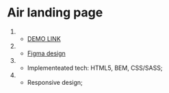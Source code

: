 # Air landing page
1. - [DEMO LINK](https://troospieler.github.io/air-landing/)
2. - [Figma design](https://www.figma.com/file/McHCGFk1u9zvDGqloX5roo/Air-(formerly-Dia)-(Edit)?node-id=0%3A1)
3. - Implementeated tech: HTML5, BEM, CSS/SASS;
4. - Responsive design;
